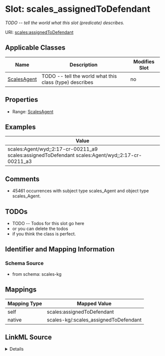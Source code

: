 

# Slot: scales_assignedToDefendant


_TODO -- tell the world what this slot (predicate) describes._





URI: [scales:assignedToDefendant](http://schemas.scales-okn.org/rdf/scales#assignedToDefendant)



<!-- no inheritance hierarchy -->





## Applicable Classes

| Name | Description | Modifies Slot |
| --- | --- | --- |
| [ScalesAgent](../classes/ScalesAgent.md) | TODO -- tell the world what this class (type) describes |  no  |







## Properties

* Range: [ScalesAgent](../classes/ScalesAgent.md)






## Examples

| Value |
| --- |
| scales:Agent/wyd;;2:17-cr-00211_a9 scales:assignedToDefendant scales:Agent/wyd;;2:17-cr-00211_a3 |

## Comments

* 45461 occurrences with subject type scales_Agent and object type scales_Agent.

## TODOs

* TODO -- Todos for this slot go here
* or you can delete the todos
* if you think the class is perfect.

## Identifier and Mapping Information







### Schema Source


* from schema: scales-kg




## Mappings

| Mapping Type | Mapped Value |
| ---  | ---  |
| self | scales:assignedToDefendant |
| native | scales-kg/:scales_assignedToDefendant |




## LinkML Source

<details>
```yaml
name: scales_assignedToDefendant
description: TODO -- tell the world what this slot (predicate) describes.
todos:
- TODO -- Todos for this slot go here
- or you can delete the todos
- if you think the class is perfect.
comments:
- 45461 occurrences with subject type scales_Agent and object type scales_Agent.
examples:
- value: scales:Agent/wyd;;2:17-cr-00211_a9 scales:assignedToDefendant scales:Agent/wyd;;2:17-cr-00211_a3
from_schema: scales-kg
rank: 1000
slot_uri: scales:assignedToDefendant
alias: scales_assignedToDefendant
domain_of:
- scales_Agent
range: scales_Agent

```
</details>